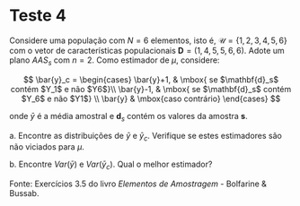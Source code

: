 # Teste 4


Considere uma população com $N=6$ elementos, isto é, $\mathcal{U}=\{1,2,3,4,5,6\}$ com o vetor de características populacionais $\mathbf{D}=(1,4,5,5,6,6)$. Adote um plano $AAS_s$ com $n=2$. Como estimador de $\mu$, considere:

$$ \bar{y}_c = \begin{cases} 
\bar{y}+1, & \mbox{ se $\mathbf{d}_s$ contém $Y_1$ e não $Y6$}\\
\bar{y}-1, & \mbox{ se $\mathbf{d}_s$ contém $Y_6$ e não $Y1$} \\
\bar{y} & \mbox{caso contrário}
\end{cases}
$$



onde $\bar{y}$ é a média amostral e $\mathbf{d}_s$ contém os valores da amostra $\mathbf{s}$.

a. Encontre as distribuições de $\bar{y}$ e $\bar{y}_c$. Verifique se estes estimadores são não viciados para $\mu$.

b. Encontre $Var(\bar{y})$ e $Var(\bar{y}_c)$. Qual o melhor estimador?


Fonte: Exercícios 3.5 do livro *Elementos de Amostragem* - Bolfarine \& Bussab.

